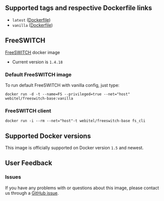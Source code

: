 ## Supported tags and respective Dockerfile links

- `latest` ([Dockerfile](https://github.com/kovalyshyn/docker-freeswitch/blob/master/Dockerfile))
- `vanilla` ([Dockerfile](https://github.com/kovalyshyn/docker-freeswitch/blob/vanilla/Dockerfile))

## FreeSWITCH

[FreeSWITCH](http://www.freeswitch.org/) docker image

- Current version is `1.4.18`

### Default FreeSWITCH image

To run default FreeSWITCH with vanilla config, just type:

	docker run -d -t --name=FS --privileged=true --net="host" webitel/freeswitch-base:vanilla

### FreeSWITCH client
	
	docker run -i --rm --net="host"-t webitel/freeswitch-base fs_cli

## Supported Docker versions

This image is officially supported on Docker version `1.5` and newest.

## User Feedback

### Issues
If you have any problems with or questions about this image, please contact us through a [GitHub issue](https://github.com/kovalyshyn/docker-freeswitch/issues).